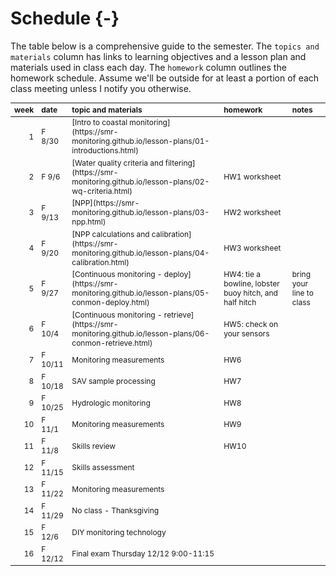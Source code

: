 # Schedule {-}

The table below is a comprehensive guide to the semester. The `topics and materials` column has links to learning objectives and a lesson plan and materials used in class each day. The `homework` column outlines the homework schedule. Assume we'll be outside for at least a portion of each class meeting unless I notify you otherwise.
<table class="table table-hover table-condensed" style="font-size: 12px; margin-left: auto; margin-right: auto;">
 <thead>
  <tr>
   <th style="text-align:right;position: sticky; top:0; background-color: #FFFFFF;"> week </th>
   <th style="text-align:left;position: sticky; top:0; background-color: #FFFFFF;"> date </th>
   <th style="text-align:left;position: sticky; top:0; background-color: #FFFFFF;"> topic and materials </th>
   <th style="text-align:left;position: sticky; top:0; background-color: #FFFFFF;"> homework </th>
   <th style="text-align:left;position: sticky; top:0; background-color: #FFFFFF;"> notes </th>
  </tr>
 </thead>
<tbody>
  <tr>
   <td style="text-align:right;"> 1 </td>
   <td style="text-align:left;"> F 8/30 </td>
   <td style="text-align:left;"> [Intro to coastal monitoring](https://smr-monitoring.github.io/lesson-plans/01-introductions.html) </td>
   <td style="text-align:left;">  </td>
   <td style="text-align:left;">  </td>
  </tr>
  <tr>
   <td style="text-align:right;"> 2 </td>
   <td style="text-align:left;"> F 9/6 </td>
   <td style="text-align:left;"> [Water quality criteria and filtering](https://smr-monitoring.github.io/lesson-plans/02-wq-criteria.html) </td>
   <td style="text-align:left;"> HW1 worksheet </td>
   <td style="text-align:left;">  </td>
  </tr>
  <tr>
   <td style="text-align:right;"> 3 </td>
   <td style="text-align:left;"> F 9/13 </td>
   <td style="text-align:left;"> [NPP](https://smr-monitoring.github.io/lesson-plans/03-npp.html) </td>
   <td style="text-align:left;"> HW2 worksheet </td>
   <td style="text-align:left;">  </td>
  </tr>
  <tr>
   <td style="text-align:right;"> 4 </td>
   <td style="text-align:left;"> F 9/20 </td>
   <td style="text-align:left;"> [NPP calculations and calibration](https://smr-monitoring.github.io/lesson-plans/04-calibration.html) </td>
   <td style="text-align:left;"> HW3 worksheet </td>
   <td style="text-align:left;">  </td>
  </tr>
  <tr>
   <td style="text-align:right;"> 5 </td>
   <td style="text-align:left;"> F 9/27 </td>
   <td style="text-align:left;"> [Continuous monitoring - deploy](https://smr-monitoring.github.io/lesson-plans/05-conmon-deploy.html) </td>
   <td style="text-align:left;"> HW4: tie a bowline, lobster buoy hitch, and half hitch </td>
   <td style="text-align:left;"> bring your line to class </td>
  </tr>
  <tr>
   <td style="text-align:right;"> 6 </td>
   <td style="text-align:left;"> F 10/4 </td>
   <td style="text-align:left;"> [Continuous monitoring - retrieve](https://smr-monitoring.github.io/lesson-plans/06-conmon-retrieve.html) </td>
   <td style="text-align:left;"> HW5: check on your sensors </td>
   <td style="text-align:left;">  </td>
  </tr>
  <tr>
   <td style="text-align:right;"> 7 </td>
   <td style="text-align:left;"> F 10/11 </td>
   <td style="text-align:left;"> Monitoring measurements </td>
   <td style="text-align:left;"> HW6 </td>
   <td style="text-align:left;">  </td>
  </tr>
  <tr>
   <td style="text-align:right;"> 8 </td>
   <td style="text-align:left;"> F 10/18 </td>
   <td style="text-align:left;"> SAV sample processing </td>
   <td style="text-align:left;"> HW7 </td>
   <td style="text-align:left;">  </td>
  </tr>
  <tr>
   <td style="text-align:right;"> 9 </td>
   <td style="text-align:left;"> F 10/25 </td>
   <td style="text-align:left;"> Hydrologic monitoring </td>
   <td style="text-align:left;"> HW8 </td>
   <td style="text-align:left;">  </td>
  </tr>
  <tr>
   <td style="text-align:right;"> 10 </td>
   <td style="text-align:left;"> F 11/1 </td>
   <td style="text-align:left;"> Monitoring measurements </td>
   <td style="text-align:left;"> HW9 </td>
   <td style="text-align:left;">  </td>
  </tr>
  <tr>
   <td style="text-align:right;"> 11 </td>
   <td style="text-align:left;"> F 11/8 </td>
   <td style="text-align:left;"> Skills review </td>
   <td style="text-align:left;"> HW10 </td>
   <td style="text-align:left;">  </td>
  </tr>
  <tr>
   <td style="text-align:right;"> 12 </td>
   <td style="text-align:left;"> F 11/15 </td>
   <td style="text-align:left;"> Skills assessment </td>
   <td style="text-align:left;">  </td>
   <td style="text-align:left;">  </td>
  </tr>
  <tr>
   <td style="text-align:right;"> 13 </td>
   <td style="text-align:left;"> F 11/22 </td>
   <td style="text-align:left;"> Monitoring measurements </td>
   <td style="text-align:left;">  </td>
   <td style="text-align:left;">  </td>
  </tr>
  <tr>
   <td style="text-align:right;"> 14 </td>
   <td style="text-align:left;"> F 11/29 </td>
   <td style="text-align:left;"> No class - Thanksgiving </td>
   <td style="text-align:left;">  </td>
   <td style="text-align:left;">  </td>
  </tr>
  <tr>
   <td style="text-align:right;"> 15 </td>
   <td style="text-align:left;"> F 12/6 </td>
   <td style="text-align:left;"> DIY monitoring technology </td>
   <td style="text-align:left;">  </td>
   <td style="text-align:left;">  </td>
  </tr>
  <tr>
   <td style="text-align:right;"> 16 </td>
   <td style="text-align:left;"> F 12/12 </td>
   <td style="text-align:left;"> Final exam Thursday 12/12 9:00-11:15 </td>
   <td style="text-align:left;">  </td>
   <td style="text-align:left;">  </td>
  </tr>
</tbody>
</table>


